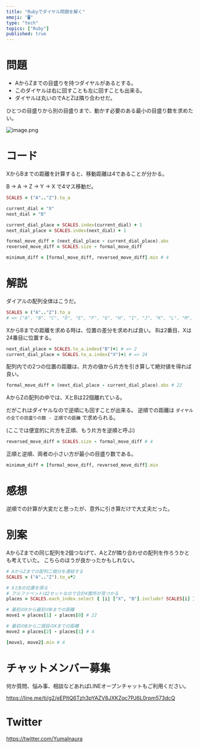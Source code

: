 ```yaml
---
title: "Rubyでダイヤル問題を解く"
emoji: "🖥"
type: "tech"
topics: ["Ruby"]
published: true
---
```


# 問題

- AからZまでの目盛りを持つダイヤルがあるとする。
- このダイヤルは右に回すことも左に回すことも出来る。
- ダイヤルは丸いのでAとZは隣り合わせだ。

ひとつの目盛りから別の目盛りまで、動かす必要のある最小の目盛り数を求めたい。

![image.png](https://qiita-image-store.s3.ap-northeast-1.amazonaws.com/0/89618/b21d7d04-6302-6b49-e3ec-2e81a17e660a.png)


# コード

XからBまでの距離を計算すると、移動距離は4であることが分かる。

B -> A -> Z -> Y -> X で4マス移動だ。


```rb
SCALES = ("A".."Z").to_a

current_dial = "X"
next_dial = "B"

current_dial_place = SCALES.index(current_dial) + 1
next_dial_place = SCALES.index(next_dial) + 1

formal_move_diff = (next_dial_place - current_dial_place).abs
reversed_move_diff = SCALES.size - formal_move_diff

minimum_diff = [formal_move_diff, reversed_move_diff].min # 4
```




# 解説

ダイアルの配列全体はこうだ。

```rb
SCALES = ("A".."Z").to_a
# => ["A", "B", "C", "D", "E", "F", "G", "H", "I", "J", "K", "L", "M", "N", "O", "P", "Q", "R", "S", "T", "U", "V", "W", "X", "Y", "Z"]
```

XからBまでの距離を求める時は、位置の差分を求めれば良い。
Bは2番目、Xは24番目に位置する。

```rb
next_dial_place = SCALES.to_a.index("B")+1 # => 2
current_dial_place = SCALES.to_a.index("X")+1 # => 24
```

配列内での2つの位置の距離は、片方の値から片方を引き算して絶対値を得れば良い。

```rb
formal_move_diff = (next_dial_place - current_dial_place).abs # 22
```

AからZの配列の中では、XとBは22個離れている。

だがこれはダイヤルなので逆順にも回すことが出来る。
逆順での距離は `ダイヤルの全ての目盛りの数 - 正順での距離` で求められる。

(ここでは便宜的に片方を正順、もう片方を逆順と呼ぶ)

```rb
reversed_move_diff = SCALES.size - formal_move_diff # 4
```


正順と逆順、両者の小さい方が最小の目盛り数である。

```rb
minimum_diff = [formal_move_diff, reversed_move_diff].min
```

# 感想

逆順での計算が大変だと思ったが、意外に引き算だけで大丈夫だった。

# 別案

AからZまでの同じ配列を2個つなげて、AとZが隣り合わせの配列を作ろうかとも考えていた。
こちらのほうが良かったかもしれない。


```rb
# AからZまでの配列二個分を連結する
SCALES = ("A".."Z").to_a*2 

# XとBの位置を得る
# アルファベットは2セットなので合計4箇所が見つかる
places = SCALES.each_index.select { |i| ["X", "B"].include? SCALES[i] } # [1, 23, 27, 49]

# 最初のXから最初のBまでの距離
move1 = places[1] - places[0] # 22

# 最初のBから二個目のXまでの距離
move2 = places[2] - places[1] # 4

[move1, move2].min # 4
```

# チャットメンバー募集


何か質問、悩み事、相談などあればLINEオープンチャットもご利用ください。

https://line.me/ti/g2/eEPltQ6Tzh3pYAZV8JXKZqc7PJ6L0rpm573dcQ


# Twitter

https://twitter.com/YumaInaura

